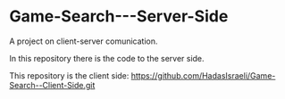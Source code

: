 # Game-Search---Server-Side

A project on client-server comunication.

In this repository there is the code to the server side.

This repository is the client side:
https://github.com/HadasIsraeli/Game-Search--Client-Side.git
